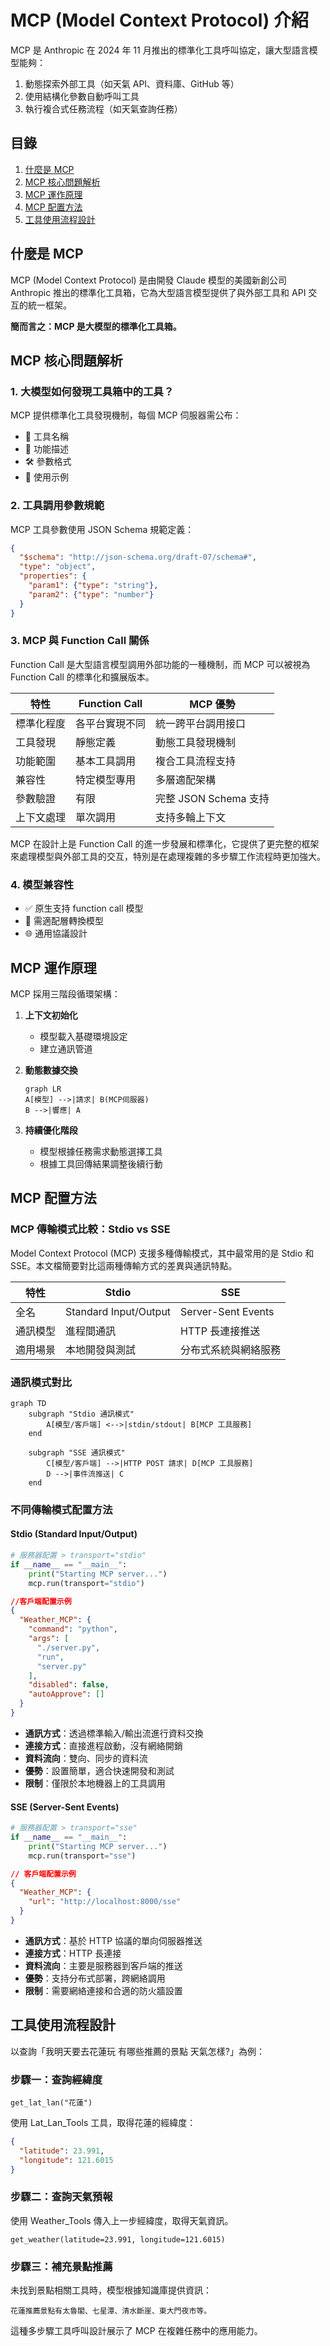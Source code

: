 # MCP (Model Context Protocol) 介紹

MCP 是 Anthropic 在 2024 年 11 月推出的標準化工具呼叫協定，讓大型語言模型能夠：

1. 動態探索外部工具（如天氣 API、資料庫、GitHub 等）
2. 使用結構化參數自動呼叫工具
3. 執行複合式任務流程（如天氣查詢任務）

## 目錄
1. [什麼是 MCP](#什麼是-mcp)
2. [MCP 核心問題解析](#mcp-核心問題解析)
3. [MCP 運作原理](#mcp-運作原理)
4. [MCP 配置方法](#MCP-配置方法)
5. [工具使用流程設計](#工具使用流程設計)


## 什麼是 MCP
MCP (Model Context Protocol) 是由開發 Claude 模型的美國新創公司 Anthropic 推出的標準化工具箱，它為大型語言模型提供了與外部工具和 API 交互的統一框架。

**簡而言之：MCP 是大模型的標準化工具箱。**


## MCP 核心問題解析

### 1. 大模型如何發現工具箱中的工具？
MCP 提供標準化工具發現機制，每個 MCP 伺服器需公布：
- 🔧 工具名稱  
- 📝 功能描述  
- 🛠️ 參數格式  
- 🧪 使用示例

### 2. 工具調用參數規範
MCP 工具參數使用 JSON Schema 規範定義：
```json
{
  "$schema": "http://json-schema.org/draft-07/schema#",
  "type": "object",
  "properties": {
    "param1": {"type": "string"},
    "param2": {"type": "number"}
  }
}
```

### 3. MCP 與 Function Call 關係

Function Call 是大型語言模型調用外部功能的一種機制，而 MCP 可以被視為 Function Call 的標準化和擴展版本。

| 特性 | Function Call | MCP 優勢 |
|------|--------------|----------|
| 標準化程度 | 各平台實現不同 | 統一跨平台調用接口 |
| 工具發現 | 靜態定義 | 動態工具發現機制 |
| 功能範圍 | 基本工具調用 | 複合工具流程支持 |
| 兼容性 | 特定模型專用 | 多層適配架構 |
| 參數驗證 | 有限 | 完整 JSON Schema 支持 |
| 上下文處理 | 單次調用 | 支持多輪上下文 |

MCP 在設計上是 Function Call 的進一步發展和標準化，它提供了更完整的框架來處理模型與外部工具的交互，特別是在處理複雜的多步驟工作流程時更加強大。

### 4. 模型兼容性
- ✅ 原生支持 function call 模型
- 🔄 需適配層轉換模型
- 🌐 通用協議設計


## MCP 運作原理

MCP 採用三階段循環架構：

1. **上下文初始化**  
   - 模型載入基礎環境設定
   - 建立通訊管道

2. **動態數據交換**  
   ```mermaid
   graph LR
   A[模型] -->|請求| B(MCP伺服器)
   B -->|響應| A
   ```

3. **持續優化階段**
   - 模型根據任務需求動態選擇工具
   - 根據工具回傳結果調整後續行動


## MCP 配置方法

### MCP 傳輸模式比較：Stdio vs SSE

Model Context Protocol (MCP) 支援多種傳輸模式，其中最常用的是 Stdio 和 SSE。本文檔簡要對比這兩種傳輸方式的差異與通訊特點。

| 特性 | Stdio | SSE |
|-----|-------|-----|
| 全名 | Standard Input/Output | Server-Sent Events |
| 通訊模型 | 進程間通訊 | HTTP 長連接推送 |
| 適用場景 | 本地開發與測試 | 分布式系統與網絡服務 |

### 通訊模式對比

```mermaid
graph TD
    subgraph "Stdio 通訊模式"
        A[模型/客戶端] <-->|stdin/stdout| B[MCP 工具服務]
    end

    subgraph "SSE 通訊模式"
        C[模型/客戶端] -->|HTTP POST 請求| D[MCP 工具服務]
        D -->|事件流推送| C
    end
```

### 不同傳輸模式配置方法

#### Stdio (Standard Input/Output)

```python
# 服務器配置 > transport="stdio"
if __name__ == "__main__":
    print("Starting MCP server...")
    mcp.run(transport="stdio")
```

```json
//客戶端配置示例
{
  "Weather_MCP": {
    "command": "python",
    "args": [
      "./server.py",
      "run",
      "server.py"
    ],
    "disabled": false,
    "autoApprove": []
  }
}
```

- **通訊方式**：透過標準輸入/輸出流進行資料交換
- **連接方式**：直接進程啟動，沒有網絡開銷
- **資料流向**：雙向、同步的資料流
- **優勢**：設置簡單，適合快速開發和測試
- **限制**：僅限於本地機器上的工具調用

#### SSE (Server-Sent Events)

```python
# 服務器配置 > transport="sse"
if __name__ == "__main__":
    print("Starting MCP server...")
    mcp.run(transport="sse")
```
```json
// 客戶端配置示例
{
  "Weather_MCP": {
    "url": "http://localhost:8000/sse"
  }
}
```

- **通訊方式**：基於 HTTP 協議的單向伺服器推送
- **連接方式**：HTTP 長連接
- **資料流向**：主要是服務器到客戶端的推送
- **優勢**：支持分布式部署，跨網絡調用
- **限制**：需要網絡連接和合適的防火牆設置


## 工具使用流程設計

以查詢「我明天要去花蓮玩 有哪些推薦的景點 天氣怎樣?」為例：

### 步驟一：查詢經緯度
```
get_lat_lan("花蓮")
```
使用 Lat_Lan_Tools 工具，取得花蓮的經緯度：
```json
{
  "latitude": 23.991,
  "longitude": 121.6015
}
```

### 步驟二：查詢天氣預報
使用 Weather_Tools 傳入上一步經緯度，取得天氣資訊。
```
get_weather(latitude=23.991, longitude=121.6015)
```

### 步驟三：補充景點推薦
未找到景點相關工具時，模型根據知識庫提供資訊：
```
花蓮推薦景點有太魯閣、七星潭、清水斷崖、東大門夜市等。
```

這種多步驟工具呼叫設計展示了 MCP 在複雜任務中的應用能力。